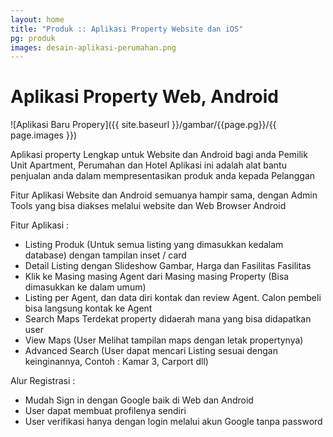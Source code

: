 ```yaml
---
layout: home
title: "Produk :: Aplikasi Property Website dan iOS"
pg: produk
images: desain-aplikasi-perumahan.png
---
```


# Aplikasi Property Web, Android

![Aplikasi Baru Propery]({{ site.baseurl }}/gambar/{{page.pg}}/{{ page.images }})

Aplikasi property Lengkap untuk Website dan Android bagi anda Pemilik Unit Apartment, Perumahan dan Hotel
Aplikasi ini adalah alat bantu penjualan anda dalam mempresentasikan produk anda kepada Pelanggan

Fitur Aplikasi Website dan Android semuanya hampir sama, dengan Admin Tools yang bisa diakses melalui website dan Web Browser Android

Fitur Aplikasi : 
- Listing Produk (Untuk semua listing yang dimasukkan kedalam database) dengan tampilan inset / card 
- Detail Listing dengan Slideshow Gambar, Harga dan Fasilitas Fasilitas
- Klik ke Masing masing Agent dari Masing masing Property (Bisa dimasukkan ke dalam umum)
- Listing per Agent, dan data diri kontak dan review Agent. Calon pembeli bisa langsung kontak ke Agent
- Search Maps Terdekat property didaerah mana yang bisa didapatkan user
- View Maps (User Melihat tampilan maps dengan letak propertynya)
- Advanced Search (User dapat mencari Listing sesuai dengan keinginannya, Contoh : Kamar 3, Carport dll)

Alur Registrasi :
- Mudah Sign in dengan Google baik di Web dan Android
- User dapat membuat profilenya sendiri
- User verifikasi hanya dengan login melalui akun Google tanpa password

